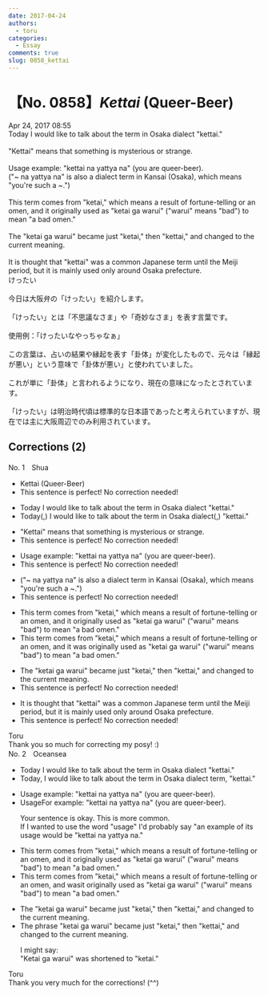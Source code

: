 ```yaml
---
date: 2017-04-24
authors:
  - toru
categories:
  - Essay
comments: true
slug: 0858_kettai
---
```


# 【No. 0858】<strong><em>Kettai</strong></em> (Queer-Beer)
<div class="date">Apr 24, 2017 08:55</div>
<div id="post"><div id="body_show_ori">
Today I would like to talk about the term in Osaka dialect "kettai."<br/><br/>"Kettai" means that something is mysterious or strange.<br/><br/>Usage example: "kettai na yattya na" (you are queer-beer).<br/>("~ na yattya na" is also a dialect term in Kansai (Osaka), which means "you're such a ~.")<br/><br/>This term comes from "ketai," which means a result of fortune-telling or an omen, and it originally used as "ketai ga warui" ("warui" means "bad") to mean "a bad omen."<br/><br/>The "ketai ga warui" became just "ketai," then "kettai," and changed to the current meaning.<br/><br/>It is thought that "kettai" was a common Japanese term until the Meiji period, but it is mainly used only around Osaka prefecture.
</div></div>

<!-- more -->

<div id="post_ja"><div id="body_show_mo">
けったい<br/><br/>今日は大阪弁の「けったい」を紹介します。<br/><br/>「けったい」とは「不思議なさま」や「奇妙なさま」を表す言葉です。<br/><br/>使用例：「けったいなやっちゃなぁ」<br/><br/>この言葉は、占いの結果や縁起を表す「卦体」が変化したもので、元々は「縁起が悪い」という意味で「卦体が悪い」と使われていました。<br/><br/>これが単に「卦体」と言われるようになり、現在の意味になったとされています。<br/><br/>「けったい」は明治時代頃は標準的な日本語であったと考えられていますが、現在では主に大阪周辺でのみ利用されています。
</div></div>

## Corrections (2)
<div id="block"><div class="first_name"> No. 1　<span class="just_name">Shua</span></div><div id="block2">
<ul class="correction_field">
<li class="incorrect">Kettai (Queer-Beer)</li>
<li class="corrected perfect">This sentence is perfect! No correction needed!</li>
</ul>
<ul class="correction_field">
<li class="incorrect">Today I would like to talk about the term in Osaka dialect "kettai."</li>
<li class="corrected correct">
Today<span class="f_blue">(,)</span> I would like to talk about the term in Osaka dialect<span class="f_blue">(,)</span> "kettai."
</li>
</ul>
<ul class="correction_field">
<li class="incorrect">"Kettai" means that something is mysterious or strange.</li>
<li class="corrected perfect">This sentence is perfect! No correction needed!</li>
</ul>
<ul class="correction_field">
<li class="incorrect">Usage example: "kettai na yattya na" (you are queer-beer).</li>
<li class="corrected perfect">This sentence is perfect! No correction needed!</li>
</ul>
<ul class="correction_field">
<li class="incorrect">("~ na yattya na" is also a dialect term in Kansai (Osaka), which means "you're such a ~.")</li>
<li class="corrected perfect">This sentence is perfect! No correction needed!</li>
</ul>
<ul class="correction_field">
<li class="incorrect">This term comes from "ketai," which means a result of fortune-telling or an omen, and it originally used as "ketai ga warui" ("warui" means "bad") to mean "a bad omen."</li>
<li class="corrected correct">
This term comes from "ketai," which means a result of fortune-telling or an omen, and it <span class="f_red">was </span>originally used as "ketai ga warui" ("warui" means "bad") to mean "a bad omen."
</li>
</ul>
<ul class="correction_field">
<li class="incorrect">The "ketai ga warui" became just "ketai," then "kettai," and changed to the current meaning.</li>
<li class="corrected perfect">This sentence is perfect! No correction needed!</li>
</ul>
<ul class="correction_field">
<li class="incorrect">It is thought that "kettai" was a common Japanese term until the Meiji period, but it is mainly used only around Osaka prefecture.</li>
<li class="corrected perfect">This sentence is perfect! No correction needed!</li>
</ul>
</div><div class="name"><span class="just_name">Toru</span><br>
Thank you so much for correcting my posy! :)
</div>
</div>
<div id="block"><div class="first_name"> No. 2　<span class="just_name">Oceansea</span></div><div id="block2">
<ul class="correction_field">
<li class="incorrect">Today I would like to talk about the term in Osaka dialect "kettai."</li>
<li class="corrected correct">
Today<span class="f_red">,</span> I would like to talk about the <span class="f_gray"><span class="sline">term in </span></span>Osaka dialect <span class="f_red">term, </span>"kettai."
</li>
</ul>
<ul class="correction_field">
<li class="incorrect">Usage example: "kettai na yattya na" (you are queer-beer).</li>
<li class="corrected correct">
<span class="f_gray"><span class="sline">Usage</span></span><span class="f_red">For</span> example: "kettai na yattya na" (you are queer-beer).
<p class="correction_comment">Your sentence is okay. This is more common.<br/>If I wanted to use the word "usage" I'd probably say "an example of its usage would be "kettai na yattya na."</p>
</li>
</ul>
<ul class="correction_field">
<li class="incorrect">This term comes from "ketai," which means a result of fortune-telling or an omen, and it originally used as "ketai ga warui" ("warui" means "bad") to mean "a bad omen."</li>
<li class="corrected correct">
This term comes from "ketai," which means a result of fortune-telling or an omen, and <span class="f_red">was</span><span class="f_gray"><span class="sline">it</span></span> originally used as "ketai ga warui" ("warui" means "bad") to mean "a bad omen."
</li>
</ul>
<ul class="correction_field">
<li class="incorrect">The "ketai ga warui" became just "ketai," then "kettai," and changed to the current meaning.</li>
<li class="corrected correct">
The <span class="f_red">phrase </span>"ketai ga warui" became just "ketai," then "kettai," and changed to the current meaning.
<p class="correction_comment">I might say:<br/>"Ketai ga warui" was shortened to "ketai."</p>
</li>
</ul>
</div><div class="name"><span class="just_name">Toru</span><br>
Thank you very much for the corrections! (^^)
</div>
</div>
